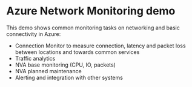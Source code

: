 # Azure Network Monitoring demo
This demo shows common monitoring tasks on networking and basic connectivity in Azure:
- Connection Monitor to measure connection, latency and packet loss between locations and towards common services
- Traffic analytics
- NVA base monitoring (CPU, IO, packets)
- NVA planned maintenance
- Alerting and integration with other systems